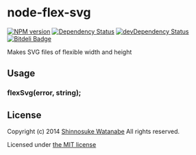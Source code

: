 # node-flex-svg

[![NPM version](https://badge.fury.io/js/flex-svg)](http://badge.fury.io/js/flex-svg)
[![Dependency Status](https://david-dm.org/shinnn/node-flex-svg.png)](https://david-dm.org/shinnn/node-flex-svg)
[![devDependency Status](https://david-dm.org/shinnn/node-flex-svg/dev-status.png)](https://david-dm.org/shinnn/node-flex-svg#info=devDependencies)
[![Bitdeli Badge](https://d2weczhvl823v0.cloudfront.net/shinnn/node-flex-svg/trend.png)](https://bitdeli.com/free "Bitdeli Badge")

Makes SVG files of flexible width and height

## Usage

### flexSvg(error, string);

## License

Copyright (c) 2014 [Shinnosuke Watanabe](https://github.com/shinnn) All rights reserved.

Licensed under [the MIT license](./LICENSE)